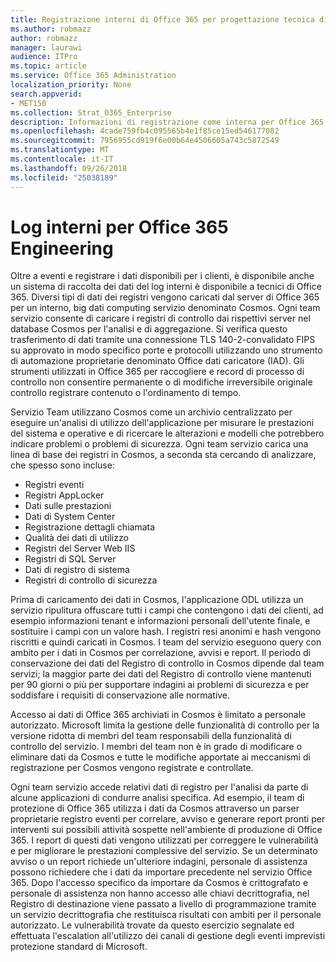 ```yaml
---
title: Registrazione interni di Office 365 per progettazione tecnica di Office 365
ms.author: robmazz
author: robmazz
manager: laurawi
audience: ITPro
ms.topic: article
ms.service: Office 365 Administration
localization_priority: None
search.appverid:
- MET150
ms.collection: Strat_O365_Enterprise
description: Informazioni di registrazione come interna per Office 365 Engineering Team works.
ms.openlocfilehash: 4cade759fb4c095565b4e1f85ce15ed546177082
ms.sourcegitcommit: 7956955cd919f6e00b64e4506605a743c5872549
ms.translationtype: MT
ms.contentlocale: it-IT
ms.lasthandoff: 09/26/2018
ms.locfileid: "25038189"
---
```

# <a name="internal-logging-for-office-365-engineering"></a>Log interni per Office 365 Engineering
Oltre a eventi e registrare i dati disponibili per i clienti, è disponibile anche un sistema di raccolta dei dati del log interni è disponibile a tecnici di Office 365. Diversi tipi di dati dei registri vengono caricati dal server di Office 365 per un interno, big dati computing servizio denominato Cosmos. Ogni team servizio consente di caricare i registri di controllo dai rispettivi server nel database Cosmos per l'analisi e di aggregazione. Si verifica questo trasferimento di dati tramite una connessione TLS 140-2-convalidato FIPS su approvato in modo specifico porte e protocolli utilizzando uno strumento di automazione proprietarie denominato Office dati caricatore (IAD). Gli strumenti utilizzati in Office 365 per raccogliere e record di processo di controllo non consentire permanente o di modifiche irreversibile originale controllo registrare contenuto o l'ordinamento di tempo.

Servizio Team utilizzano Cosmos come un archivio centralizzato per eseguire un'analisi di utilizzo dell'applicazione per misurare le prestazioni del sistema e operative e di ricercare le alterazioni e modelli che potrebbero indicare problemi o problemi di sicurezza. Ogni team servizio carica una linea di base dei registri in Cosmos, a seconda sta cercando di analizzare, che spesso sono incluse:
- Registri eventi
- Registri AppLocker
- Dati sulle prestazioni
- Dati di System Center
- Registrazione dettagli chiamata
- Qualità dei dati di utilizzo
- Registri del Server Web IIS
- Registri di SQL Server
- Dati di registro di sistema
- Registri di controllo di sicurezza

Prima di caricamento dei dati in Cosmos, l'applicazione ODL utilizza un servizio ripulitura offuscare tutti i campi che contengono i dati dei clienti, ad esempio informazioni tenant e informazioni personali dell'utente finale, e sostituire i campi con un valore hash. I registri resi anonimi e hash vengono riscritti e quindi caricati in Cosmos. I team del servizio eseguono query con ambito per i dati in Cosmos per correlazione, avvisi e report. Il periodo di conservazione dei dati del Registro di controllo in Cosmos dipende dal team servizi; la maggior parte dei dati del Registro di controllo viene mantenuti per 90 giorni o più per supportare indagini ai problemi di sicurezza e per soddisfare i requisiti di conservazione alle normative.

Accesso ai dati di Office 365 archiviati in Cosmos è limitato a personale autorizzato. Microsoft limita la gestione delle funzionalità di controllo per la versione ridotta di membri del team responsabili della funzionalità di controllo del servizio. I membri del team non è in grado di modificare o eliminare dati da Cosmos e tutte le modifiche apportate ai meccanismi di registrazione per Cosmos vengono registrate e controllate.

Ogni team servizio accede relativi dati di registro per l'analisi da parte di alcune applicazioni di condurre analisi specifica. Ad esempio, il team di protezione di Office 365 utilizza i dati da Cosmos attraverso un parser proprietarie registro eventi per correlare, avviso e generare report pronti per interventi sui possibili attività sospette nell'ambiente di produzione di Office 365. I report di questi dati vengono utilizzati per correggere le vulnerabilità e per migliorare le prestazioni complessive del servizio. Se un determinato avviso o un report richiede un'ulteriore indagini, personale di assistenza possono richiedere che i dati da importare precedente nel servizio Office 365. Dopo l'accesso specifico da importare da Cosmos è crittografato e personale di assistenza non hanno accesso alle chiavi decrittografia, nel Registro di destinazione viene passato a livello di programmazione tramite un servizio decrittografia che restituisca risultati con ambiti per il personale autorizzato. Le vulnerabilità trovate da questo esercizio segnalate ed effettuata l'escalation all'utilizzo dei canali di gestione degli eventi imprevisti protezione standard di Microsoft.
